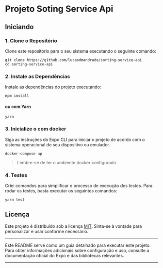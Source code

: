 # Projeto Soting Service Api

## Iniciando

### 1. Clone o Repositório

Clone este repositório para o seu sistema executando o seguinte comando:

```
git clone https://github.com/lucasdmandrade/sorting-service-api
cd sorting-service-api
```

### 2. Instale as Dependências

Instale as dependências do projeto executando:

```
npm install
```

#### ou com Yarn

```
yarn
```

### 3. Inicialize o com docker

Siga as instruções do Expo CLI para iniciar o projeto de acordo com o sistema operacional do seu dispositivo ou emulador.

```
docker-compose up
```

> Lembre-se de ter o ambiente docker configurado

### 4. Testes

Criei comandos para simplificar o processo de execução dos testes. Para rodar os testes, basta executar os seguintes comandos:

```
yarn test
```

## Licença

Este projeto é distribuído sob a licença [MIT](LICENSE). Sinta-se à vontade para personalizar e usar conforme necessário.

---

Este README serve como um guia detalhado para executar este projeto. Para obter informações adicionais sobre configuração e uso, consulte a documentação oficial do Expo e das bibliotecas relevantes.

---
